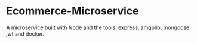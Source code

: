 # Ecommerce-Microservice
A microservice built with Node and the tools: express, amqplib, mongoose, jwt and docker.
